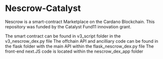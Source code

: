 # Nescrow-Catalyst

Nescrow is a smart-contract Marketplace on the Cardano Blockchain. This repository was funded by the Catalyst Fund11 innovation grant.

The smart contract can be found in v3_script folder in the v3_nescrow_dex.py file
The offchain API and ancilliary code can be found in the flask folder with the main API within the flask_nescrow_dex.py file
The front-end next.JS code is located within the nescrow_dex_app folder
